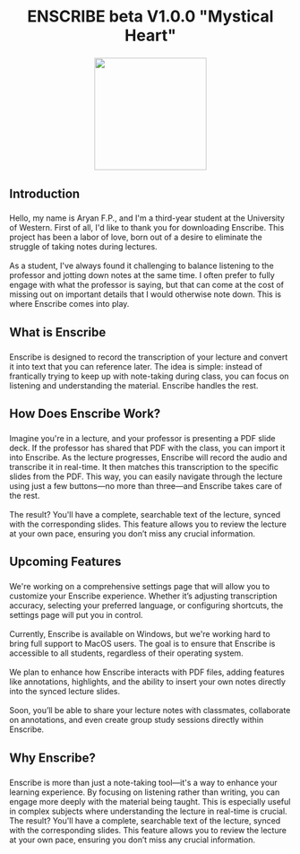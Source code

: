 <h1 align="center">ENSCRIBE beta V1.0.0 "Mystical Heart"</h1>

###

<div align="center">
  <img height="200" src="https://drive.google.com/file/d/15PFkveiWu85ma6ycSKs36gwmAYlvleHJ/view?usp=sharing"  />
</div>

###

<h2 align="left">Introduction</h2>

###

<p align="left">Hello, my name is Aryan F.P., and I'm a third-year student at the University of Western. First of all, I'd like to thank you for downloading Enscribe. This project has been a labor of love, born out of a desire to eliminate the struggle of taking notes during lectures.<br><br>As a student, I've always found it challenging to balance listening to the professor and jotting down notes at the same time. I often prefer to fully engage with what the professor is saying, but that can come at the cost of missing out on important details that I would otherwise note down. This is where Enscribe comes into play.</p>

###

<h2 align="left">What is Enscribe</h2>

###

<p align="left">Enscribe is designed to record the transcription of your lecture and convert it into text that you can reference later. The idea is simple: instead of frantically trying to keep up with note-taking during class, you can focus on listening and understanding the material. Enscribe handles the rest.</p>

###

<h2 align="left">How Does Enscribe Work?</h2>

###

<p align="left">Imagine you're in a lecture, and your professor is presenting a PDF slide deck. If the professor has shared that PDF with the class, you can import it into Enscribe. As the lecture progresses, Enscribe will record the audio and transcribe it in real-time. It then matches this transcription to the specific slides from the PDF. This way, you can easily navigate through the lecture using just a few buttons—no more than three—and Enscribe takes care of the rest.<br><br>The result? You'll have a complete, searchable text of the lecture, synced with the corresponding slides. This feature allows you to review the lecture at your own pace, ensuring you don’t miss any crucial information.</p>

###

<h2 align="left">Upcoming Features</h2>

###

<p align="left">We're working on a comprehensive settings page that will allow you to customize your Enscribe experience. Whether it’s adjusting transcription accuracy, selecting your preferred language, or configuring shortcuts, the settings page will put you in control.<br><br> Currently, Enscribe is available on Windows, but we're working hard to bring full support to MacOS users. The goal is to ensure that Enscribe is accessible to all students, regardless of their operating system.<br><br> We plan to enhance how Enscribe interacts with PDF files, adding features like annotations, highlights, and the ability to insert your own notes directly into the synced lecture slides.<br><br> Soon, you’ll be able to share your lecture notes with classmates, collaborate on annotations, and even create group study sessions directly within Enscribe.</p>

###

<h2 align="left">Why Enscribe?</h2>

###

<p align="left">Enscribe is more than just a note-taking tool—it's a way to enhance your learning experience. By focusing on listening rather than writing, you can engage more deeply with the material being taught. This is especially useful in complex subjects where understanding the lecture in real-time is crucial.<br>The result? You'll have a complete, searchable text of the lecture, synced with the corresponding slides. This feature allows you to review the lecture at your own pace, ensuring you don’t miss any crucial information.</p>

###
